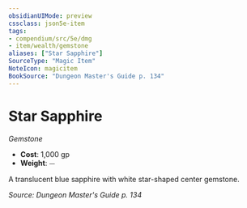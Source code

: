 ```yaml
---
obsidianUIMode: preview
cssclass: json5e-item
tags:
- compendium/src/5e/dmg
- item/wealth/gemstone
aliases: ["Star Sapphire"]
SourceType: "Magic Item"
NoteIcon: magicitem
BookSource: "Dungeon Master's Guide p. 134"
---
```

# Star Sapphire
*Gemstone*  

- **Cost**: 1,000 gp
- **Weight**: ⏤

A translucent blue sapphire with white star-shaped center gemstone.

*Source: Dungeon Master's Guide p. 134*